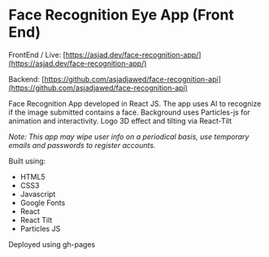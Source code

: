 # Face Recognition Eye App (Front End)

FrontEnd / Live: [https://asjad.dev/face-recognition-app/](https://asjad.dev/face-recognition-app/)

Backend: [https://github.com/asjadjawed/face-recognition-api](https://github.com/asjadjawed/face-recognition-api)

Face Recognition App developed in React JS. The app uses AI to recognize if the image submitted contains a face.
Background uses Particles-js for animation and interactivity. Logo 3D effect and tilting via React-Tilt

_Note: This app may wipe user info on a periodical basis, use temporary emails and passwords to register accounts._

Built using:

- HTML5
- CSS3
- Javascript
- Google Fonts
- React
- React Tilt
- Particles JS

Deployed using gh-pages
